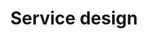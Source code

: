 ---
layout: collection
title: "Service design"
description: "service designer at the NHSBSA"
tags: design
order: 1
collection_tag: service-design
pagination:
  data: collections.service-design
  size: 50
  alias: articles
---